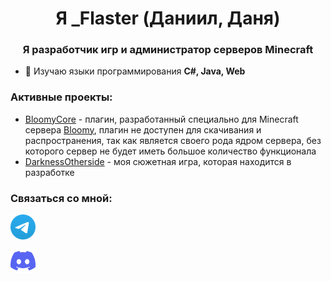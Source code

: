 <h1 align="center"> Я _Flaster (Даниил, Даня) </h1>
<h3 align="center">Я разработчик игр и администратор серверов Minecraft</h3> 

- 📝 Изучаю языки программирования **C#, Java, Web**

### Активные проекты:

- [BloomyCore](https://github.com/FlasterMC/BloomyCore) - плагин, разработанный специально для Minecraft сервера [Bloomy](https://discord.gg/bloomy), плагин не доступен для скачивания и распространения, так как является своего рода ядром сервера, без которого сервер не будет иметь большое количество функционала
- [DarknessOtherside](https://discord.gg/YH2NaTWv4m) - моя сюжетная игра, которая находится в разработке

### Связаться со мной:
<p align="left">
<a href="https://t.me/FlasterMC" target="blank"><img align="center" src="https://github.com/FlasterMC/FlasterMC/blob/main/Telegram.svg" alt="flastermc" height="40" width="40" /></a>
<p align="left">
<a href="https://discordapp.com/users/850587022103150612" target="blank"><img align="center" src="https://github.com/FlasterMC/FlasterMC/blob/main/discord-icon-svgrepo-com.svg" alt="_flaster" height="40" width="40" /></a>
